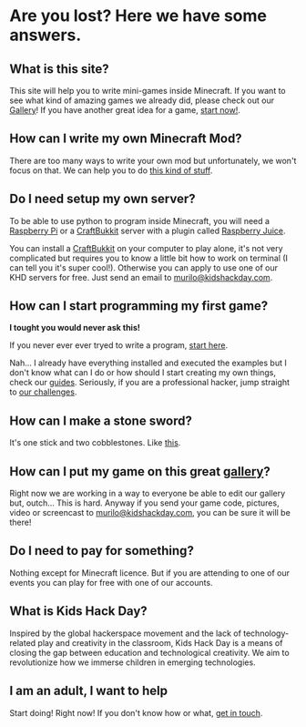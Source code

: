 # Are you lost? Here we have some answers.

## What is this site?

This site will help you to write mini-games inside Minecraft. If you want to see what kind of amazing games we already did, please check out our [Gallery](gallery.md)! If you have another great idea for a game, [start now!](getting-started.md).

## How can I write my own Minecraft Mod?

There are too many ways to write your own mod but unfortunately, we won't focus on that. We can help you to do [this kind of stuff](gallery.md).

## Do I need setup my own server?

To be able to use python to program inside Minecraft, you will need a [Raspberry Pi](http://www.raspberrypi.org/) or a [CraftBukkit](http://wiki.bukkit.org/Setting_up_a_server) server with a plugin called [Raspberry Juice](http://dev.bukkit.org/bukkit-plugins/raspberryjuice/).

You can install a [CraftBukkit](http://wiki.bukkit.org/Setting_up_a_server) on your computer to play alone, it's not very complicated but requires you to know a little bit how to work on terminal (I can tell you it's super cool!). Otherwise you can apply to use one of our KHD servers for free. Just send an email to murilo@kidshackday.com.

## How can I start programming my first game?

**I tought you would never ask this!**

If you never ever ever tryed to write a program, [start here](get-started.md).
<!-- But maybe you already wrote or read some crazy codes, then you can [start here](get-started.md). -->
Nah... I already have everything installed and executed the examples but I don't know what can I do or how should I start creating my own things, check our [guides](guides.md).
Seriously, if you are a professional hacker, jump straight to [our challenges](challenges.md).

## How can I make a stone sword?

It's one stick and two cobblestones. Like [this](http://minecraft.gamepedia.com/Sword).

## How can I put my game on this **great** [gallery](gallery.md)?

Right now we are working in a way to everyone be able to edit our gallery but, outch... This is hard. Anyway if you send your game code, pictures, video or screencast to murilo@kidshackday.com, you can be sure it will be there!

## Do I need to pay for something?

Nothing except for Minecraft licence. But if you are attending to one of our events you can play for free with one of our accounts.

## What is Kids Hack Day?

Inspired by the global hackerspace movement and the lack of technology-related play and creativity in the classroom, Kids Hack Day is a means of closing the gap between education and technological creativity. We aim to revolutionize how we immerse children in emerging technologies.

## I am an adult, I want to help

Start doing! Right now! If you don't know how or what, [get in touch](http://www.kidshackday.com/#!sponsorship/c206o).